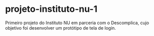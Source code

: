 # projeto-instituto-nu-1
Primeiro projeto do Instituto NU em parceria com o Descomplica, cujo objetivo foi desenvolver um protótipo de tela de login.
